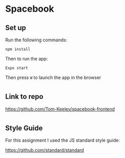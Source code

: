 # Spacebook 

## Set up
Run the following commands:

 `npm install`

 Then to run the app:

 `Expo start`

 Then press `W` to launch the app in the browser

 #

## Link to repo
https://github.com/Tom-Keeley/spacebook-frontend


#

## Style Guide

For this assignment I used the JS standard style guide:

https://github.com/standard/standard

#

